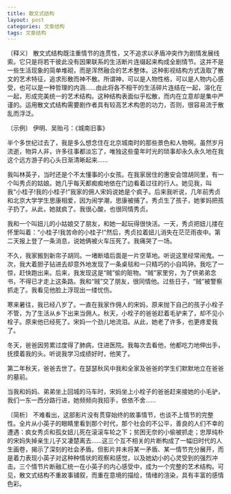 ```yaml
---
title: 散文式结构
layout: post
categories: 文章结构
tags: 文章结构
---
```


〔释义〕 散文式结构既注重情节的连贯性，又不追求以矛盾冲突作为剧情发展线索。它只是将若干彼此没有因果联系的生活断片连缀起来构成全剧情节。这并不是一些生活现象的简单堆砌，而是浑然融合的艺术整体。这种影视结构方式汲取了散文的艺术特征，追求形散而神不散。所谓神，可以是人物性格，可以是人物内心感受，也可以是一种哲理的内涵……由此将各不相干的生活碎片连结在一起，溶化在一起，形成完美统一的艺术结构。这种结构表面似乎松散，而内在立意却是集中严谨的。运用散文式结构需要剧作者具有较高艺术构思的功力，否则，很容易流于散乱而浮泛。

〔示例〕 伊明、吴贻弓：《城南旧事》

半个多世纪过去了，我是多么想念住在北京城南时的那些景色和人物啊。虽然岁月流逝，物异人非，许多往事都淡忘了，唯独这些童年时光的琐事却永久永久地在我这个远方游子的心头日渐清晰起来……

我叫林英子，当时还是个不太懂事的小女孩。在我家居住的惠安会馆胡同里，有一个叫秀贞的姑娘。她几乎每天都痴痴地依在门边看着过往的行人。她见我，叫我“小桂子!我的小桂子!”我家的佣人宋妈说她是个疯子。后来我听说，几年前秀贞和北京大学学生思康相爱，因为闹学潮，思康被捕了。秀贞生了孩子，她爹妈把孩子扔了。从此，她就疯了。我很心酸，也很同情秀贞。

我和一个叫妞儿的小姑娘交了朋友，和她一起玩得很快活。一天，秀贞把妞儿搂在怀里叫着：“小桂子!我苦命的小桂子!”然后，秀贞拉着妞儿消失在茫茫雨夜中。第二天报上登了一条消息，说她俩被火车压死了。我痛哭了一场。

不久，我家搬到新帘子胡同。一堵断墙后面是一片空草地。听说这里经常闹鬼。一次，我大着胆子钻进去却意外地发现了一条桌毯和一只精巧的小自鸣钟。我吃了一惊，赶快跑出来。后来，我发现这是“贼”偷的赃物。“贼”家里穷，为了供弟弟念书，不得已才走上这条路。我和“贼”交了朋友，很同情他。过些日子，“贼”被警察抓走了。我看见他脸上浮现出一缕忧伤。

寒来暑往，我已经八岁了。一直在我家作佣人的宋妈，原来抛下自己的孩子小栓子不管，为了生活从乡下出来当佣人。秋天，小栓子的爸爸赶着毛驴来了，却不见小栓子。原来他已经死了。宋妈一个劲儿地流泪。从此，她老了许多，也更疼爱我了。

冬天，爸爸因劳累过度得了肺病，住进医院。我每次去看他，他都吃力地伸出手，抚摸着我的头。听说我学习成绩好时，他笑了。

第二年秋天，爸爸去世了。在瑟瑟秋风中我和全家及爸爸的学生们默默地立在爸爸的墓前。

当我和妈妈、弟弟坐上回城的马车时，宋妈坐上小栓子的爸爸赶来接她的小毛驴，我们一东一西分路行进，她频频向我招手，依依不舍……

〔简析〕 不难看出，这部影片没有贯穿始终的故事情节，也谈不上情节的完整性。全片从小英子的眼睛里看到那个时代，那个社会的不公平，善良的人们不幸的遭遇：疯女秀贞和孤女妞儿死在滚滚车轮之下；贫困无奈的小偷被抓走；忠厚纯朴的宋妈失掉亲生儿子又凄楚离去……这三个互不相关的片断构成了一幅旧时代的人生画卷，揭示了深刻的社会矛盾。但影片并未将某一矛盾、某一情节充分展开，而是着力表现小英子对这种种情状的观察和感觉，以及她幼小的心灵受到的强烈冲击。三个情节片断融汇统一在小英子的内心感受中，成为一个完整的艺术结构。可见，散文式结构不重故事铺叙，而重在意境的描绘，情绪的渲染，具有丰富的感情色彩。 